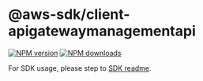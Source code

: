 # @aws-sdk/client-apigatewaymanagementapi

[![NPM version](https://img.shields.io/npm/v/@aws-sdk/client-apigatewaymanagementapi/rc.svg)](https://www.npmjs.com/package/@aws-sdk/client-apigatewaymanagementapi)
[![NPM downloads](https://img.shields.io/npm/dm/@aws-sdk/client-apigatewaymanagementapi.svg)](https://www.npmjs.com/package/@aws-sdk/client-apigatewaymanagementapi)

For SDK usage, please step to [SDK readme](https://github.com/aws/aws-sdk-js-v3).
